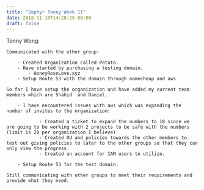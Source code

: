```yaml
---
title: "Zephyr Tonny Week 11"
date: 2018-11-10T14:28:25-08:00
draft: false
---
```


Tonny Wong:

	Communicated with the other group:
		
		- Created Organization called Potato.
		- Have started by purchasing a testing domain.
			- HoneyRoseLove.xyz
		- Setup Route 53 with the domain through namecheap and aws
	
	So far I have setup the organization and have added my current team members which are Shahid  and Daniel.

		- I have encountered issues with aws which was expanding the number of invites to the organization:
		
				- Created a ticket to expand the numbers to 18 since we are going to be working with 2 projects to be safe with the numbers (limit is 20 per organization I believe)
				- Created OU and policies towards the other members to test out giving policies to later to the other groups so that they can only view the progress.
				- Created an account for IAM users to utilize.
				
		- Setup Route 53 for the test domain.
		
	Still communicating with other groups to meet their requirements and provide what they need.
	
